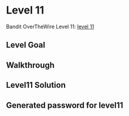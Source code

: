 # Level 11

Bandit OverTheWire Level 11: [level 11](https://overthewire.org/wargames/bandit/bandit11.html)

## **Level Goal**


## **Walkthrough**


## **Level11 Solution**


## **Generated password for level11**

